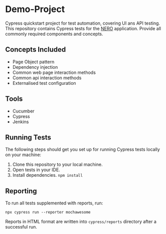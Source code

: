 # Demo-Project
Cypress quickstart project for test automation, covering UI ans API testing.
This repository contains Cypress tests for the [NERO](https://alpha.unic-lab.by/) application.
Provide all commonly required components and concepts.

## Concepts Included

* Page Object pattern
* Dependency injection
* Common web page interaction methods
* Common api interaction methods
* Externalised test configuration

## Tools

* Cucumber
* Cypress
* Jenkins

## Running Tests

The following steps should get you set up for running Cypress tests locally on your machine:

1. Clone this repository to your local machine.
2. Open tests in your IDE.
3. Install dependencies.
`npm install`

## Reporting

To run all tests supplemented with reports, run:

`npx cypress run --reporter mochawesome`

Reports in HTML format are written into `cypress/reports` directory after a successful run.

